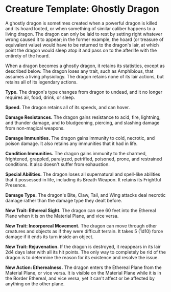 # Creature Template: Ghostly Dragon
A ghostly dragon is sometimes created when a powerful dragon is killed and its hoard looted, or when something of similar caliber happens to a living dragon. The dragon can only be laid to rest by setting right whatever wrong caused it to appear; in the former example, the hoard (or treasure of equivalent value) would have to be returned to the dragon's lair, at which point the dragon would sleep atop it and pass on to the afterlife with the entirety of the hoard. 

When a dragon becomes a ghostly dragon, it retains its statistics, except as described below. The dragon loses any trait, such as Amphibious, that assumes a living physiology. The dragon retains none of its lair actions, but retains all of its legendary actions.

**Type.** The dragon's type changes from dragon to undead, and it no longer requires air, food, drink, or sleep.

**Speed.** The dragon retains all of its speeds, and can hover.

**Damage Resistances.** The dragon gains resistance to acid, fire, lightning, and thunder damage, and to bludgeoning, piercing, and slashing damage from non-magical weapons.

**Damage Immunities.** The dragon gains immunity to cold, necrotic, and poison damage. It also retains any immunities that it had in life.

**Condition Immunities.** The dragon gains immunity to the charmed, frightened, grappled, paralyzed, petrified, poisoned, prone, and restrained conditions. It also doesn't suffer from exhaustion.

**Special Abilities.** The dragon loses all supernatural and spell-like abilities that it possessed in life, including its Breath Weapon. It retains its Frightful Presence.

**Damage Type.** The dragon's Bite, Claw, Tail, and Wing attacks deal necrotic damage rather than the damage type they dealt before.

**New Trait: Ethereal Sight.** The dragon can see 60 feet into the Ethereal Plane when it is on the Material Plane, and vice versa.

**New Trait: Incorporeal Movement.** The dragon can move through other creatures and objects as if they were difficult terrain. It takes 5 (1d10) force damage if it ends its turn inside an object.

**New Trait: Rejuvenation.** If the dragon is destroyed, it reappears in its lair 2d4 days later with all its hit points. The only way to completely be rid of the dragon is to determine the reason for its existence and resolve the issue.

**New Action: Etherealness.** The dragon enters the Ethereal Plane from the Material Plane, or vice versa. It is visible on the Material Plane while it is in the Border Ethereal, and vice versa, yet it can't affect or be affected by anything on the other plane.

